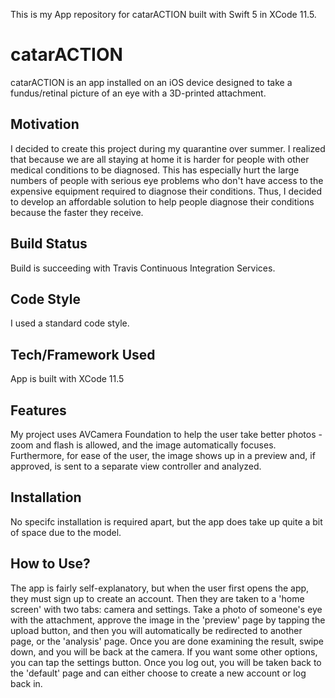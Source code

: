 This is my App repository for catarACTION built with Swift 5 in XCode 11.5.
# catarACTION 
catarACTION is an app installed on an iOS device designed to take a fundus/retinal picture of an eye with a 3D-printed attachment.
## Motivation
I decided to create this project during my quarantine over summer. I realized that because we are all staying at home it is harder for people with other medical conditions to be diagnosed. This has especially hurt the large numbers of people with serious eye problems who don't have access to the expensive equipment required to diagnose their conditions. Thus, I decided to develop an affordable solution to help people diagnose their conditions because the faster they receive.
## Build Status
Build is succeeding with Travis Continuous Integration Services.
## Code Style
I used a standard code style.
## Tech/Framework Used
App is built with XCode 11.5
## Features
My project uses AVCamera Foundation to help the user take better photos - zoom and flash is allowed, and the image automatically focuses. Furthermore, for ease of the user, the image shows up in a preview and, if approved, is sent to a separate view controller and analyzed.
## Installation
No specifc installation is required apart, but the app does take up quite a bit of space due to the model.
## How to Use?
The app is fairly self-explanatory, but when the user first opens the app, they must sign up to create an account. Then they are taken to a 'home screen' with two tabs: camera and settings. Take a photo of someone's eye with the attachment, approve the image in the 'preview' page by tapping the upload button, and then you will automatically be redirected to another page, or the 'analysis' page. Once you are done examining the result, swipe down, and you will be back at the camera. If you want some other options, you can tap the settings button. Once you log out, you will be taken back to the 'default' page and can either choose to create a new account or log back in.
